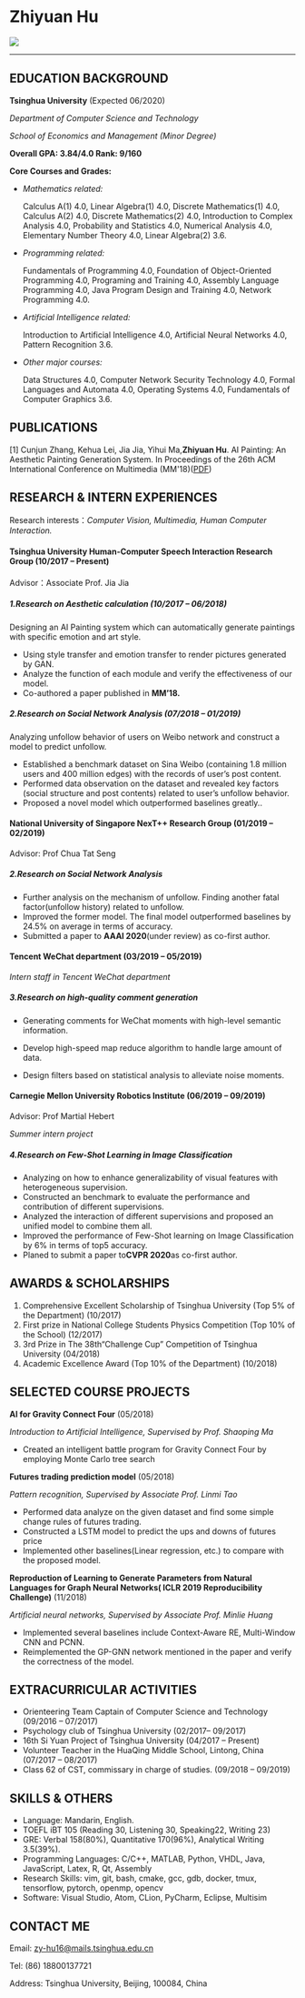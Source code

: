 # Zhiyuan Hu

![](pic/pic.png)

---------------

## EDUCATION BACKGROUND

**Tsinghua University** (Expected 06/2020)

*Department of Computer Science and Technology*

*School of Economics and Management (Minor Degree)*

**Overall GPA: 3.84/4.0  Rank: 9/160**

**Core Courses and Grades:**

- *Mathematics related:*

  Calculus A(1) 4.0, Linear Algebra(1) 4.0, Discrete Mathematics(1) 4.0, Calculus A(2) 4.0, Discrete Mathematics(2) 4.0, Introduction to Complex Analysis 4.0, Probability and Statistics 4.0, Numerical Analysis 4.0, Elementary Number Theory 4.0, Linear Algebra(2) 3.6.

- *Programming related:*

  Fundamentals of Programming 4.0, Foundation of Object-Oriented Programming 4.0, Programing and Training 4.0, Assembly Language Programming 4.0, Java Program Design and Training 4.0, Network Programming 4.0. 

- *Artificial Intelligence related:*

  Introduction to Artificial Intelligence 4.0, Artificial Neural Networks 4.0, Pattern Recognition 3.6. 

- *Other major courses:*

  Data Structures 4.0, Computer Network Security Technology 4.0, Formal Languages and Automata 4.0, Operating Systems 4.0, Fundamentals of Computer Graphics 3.6.

## PUBLICATIONS

[1] Cunjun Zhang, Kehua Lei, Jia Jia, Yihui Ma,**Zhiyuan Hu**. AI Painting: An Aesthetic Painting Generation System. In Proceedings of the 26th ACM International Conference on Multimedia (MM'18)([PDF](http://hcsi.cs.jykf64718281.com/Paper/Paper18/MM-LEIKEHUA.pdf))

## RESEARCH & INTERN EXPERIENCES

Research interests：*Computer Vision, Multimedia, Human Computer Interaction.* 

#### Tsinghua University Human-Computer Speech Interaction Research Group (10/2017 – Present)

Advisor：Associate Prof. Jia Jia

##### 1.Research on Aesthetic calculation (10/2017 – 06/2018)

Designing an AI Painting system which can automatically generate paintings with specific emotion and art style.

- Using style transfer and emotion transfer to render pictures generated by GAN.
- Analyze the function of each module and verify the effectiveness of our model.
- Co-authored a paper published in **MM’18.**

##### 2.Research on Social Network Analysis (07/2018 – 01/2019)

Analyzing unfollow behavior of users on Weibo network and construct a model to predict unfollow.

- Established a benchmark dataset on Sina Weibo (containing 1.8 million users and 400 million edges) with the records of user’s post content.
- Performed data observation on the dataset and revealed key factors (social structure and post contents) related to user’s unfollow behavior.
- Proposed a novel model which outperformed baselines greatly.. 

 

#### National University of Singapore NexT++ Research Group (01/2019 – 02/2019)

Advisor: Prof Chua Tat Seng

##### 2.Research on Social Network Analysis

- Further analysis on the mechanism of unfollow. Finding another fatal factor(unfollow history) related to unfollow.
- Improved the former model. The final model outperformed baselines by 24.5% on average in terms of accuracy.
- Submitted a paper to **AAAI 2020**(under review) as co-first author.

 

#### Tencent WeChat department (03/2019 – 05/2019)

*Intern staff in Tencent WeChat department*

##### 3.Research on high-quality comment generation

- Generating comments for WeChat moments with high-level semantic information.

- Develop high-speed map reduce algorithm to handle large amount of data.
- Design filters based on statistical analysis to alleviate noise moments.

 

#### Carnegie Mellon University Robotics Institute (06/2019 – 09/2019)

Advisor: Prof Martial Hebert

*Summer intern project*

##### 4.Research on Few-Shot Learning in Image Classification

- Analyzing on how to enhance generalizability of visual features with heterogeneous supervision.
- Constructed an benchmark to evaluate the performance and contribution of different supervisions.
- Analyzed the interaction of different supervisions and proposed an unified model to combine them all.
- Improved the performance of Few-Shot learning on Image Classification by 6% in terms of top5 accuracy.
- Planed to submit a paper to**CVPR 2020**as co-first author.

## AWARDS & SCHOLARSHIPS

1. Comprehensive Excellent Scholarship of Tsinghua University (Top 5% of the Department) (10/2017)
2. First prize in National College Students Physics Competition (Top 10% of the School) (12/2017)
3. 3rd Prize in The 38th“Challenge Cup” Competition of Tsinghua University (04/2018)
4. Academic Excellence Award (Top 10% of the Department) (10/2018)

## SELECTED COURSE PROJECTS

**AI for Gravity Connect Four** (05/2018)

*Introduction to Artificial Intelligence, Supervised by Prof. Shaoping Ma*

- Created an intelligent battle program for Gravity Connect Four by employing Monte Carlo tree search

**Futures trading prediction model** (05/2018)

*Pattern recognition, Supervised by Associate Prof. Linmi Tao*

- Performed data analyze on the given dataset and find some simple change rules of futures trading.
- Constructed a LSTM model to predict the ups and downs of futures price
- Implemented other baselines(Linear regression, etc.) to compare with the proposed model.

**Reproduction of Learning to Generate Parameters from Natural Languages for Graph Neural Networks( ICLR 2019 Reproducibility Challenge)** (11/2018)

*Artificial neural networks, Supervised by Associate Prof. Minlie Huang*

- Implemented several baselines include Context-Aware RE, Multi-Window CNN and PCNN.
- Reimplemented the GP-GNN network mentioned in the paper and verify the correctness of the model.

## EXTRACURRICULAR ACTIVITIES

- Orienteering Team Captain of Computer Science and Technology (09/2016 – 07/2017)
- Psychology club of Tsinghua University (02/2017– 09/2017)
- 16th Si Yuan Project of Tsinghua University (04/2017 – Present)
- Volunteer Teacher in the HuaQing Middle School, Lintong, China (07/2017 – 08/2017)
- Class 62 of CST, commissary in charge of studies. (09/2018 – 09/2019)

## SKILLS & OTHERS

- Language: Mandarin, English.
- TOEFL iBT 105 (Reading 30, Listening 30, Speaking22, Writing 23)
- GRE: Verbal 158(80%), Quantitative 170(96%), Analytical Writing 3.5(39%).
- Programming Languages: C/C++, MATLAB, Python, VHDL, Java, JavaScript, Latex, R, Qt, Assembly
- Research Skills: vim, git, bash, cmake, gcc, gdb, docker, tmux, tensorflow, pytorch, openmp, opencv
- Software: Visual Studio, Atom, CLion, PyCharm, Eclipse, Multisim

## CONTACT ME

Email: zy-hu16@mails.tsinghua.edu.cn

Tel: (86) 18800137721

Address: Tsinghua University, Beijing, 100084, China